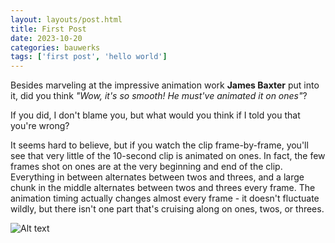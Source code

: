 ```yaml
---
layout: layouts/post.html
title: First Post
date: 2023-10-20
categories: bauwerks
tags: ['first post', 'hello world']
---
```

		
Besides marveling at the impressive animation work **James Baxter** put into it, did you think *"Wow, it's so smooth! He must've animated it on ones"*?
				
If you did, I don't blame you, but what would you think if I told you that you're wrong?
				
It seems hard to believe, but if you watch the clip frame-by-frame, you'll see that very little of the 10-second clip is animated on ones. In fact, the few frames shot on ones are at the very beginning and end of the clip. Everything in between alternates between twos and threes, and a large chunk in the middle alternates between twos and threes every frame. The animation timing actually changes almost every frame - it doesn't fluctuate wildly, but there isn't one part that's cruising along on ones, twos, or threes.

<div class="postimg">
<img src="/assets/images/test.png" alt="Alt text">
</div>